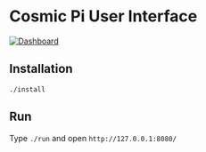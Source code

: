 # Cosmic Pi User Interface

[![Dashboard](https://img.youtube.com/vi/OOo4G47FLfk/0.jpg)](https://www.youtube.com/watch?v=OOo4G47FLfk "Cosmicpi UI demonstration")

## Installation
```./install```

## Run
Type `./run` and open `http://127.0.0.1:8080/`

